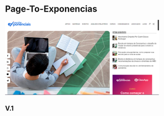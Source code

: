 # Page-To-Exponencias 

![Profile Github](https://github.com/italo-rodrigues1/Page-To-Exponencias/blob/master/IMG/6666.png)
## V.1
